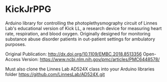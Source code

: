 # KickJrPPG
Arduino library for controlling the photoplethysmography circuit of Linnes Lab's
educational version of Kick LL, a research device for measuring heart rate, respiration, and blood oxygen.
Originally designed for monitoring substance abuse disorder patients in out-patient settings for
ambulatory purposes.


Original Publication: http://dx.doi.org/10.1109/EMBC.2018.8513356
Open-Access Version: https://www.ncbi.nlm.nih.gov/pmc/articles/PMC6448578/


Must also clone the Linnes Lab AD524X class into your Arduino libraries folder
https://github.com/LinnesLab/AD524X.git

